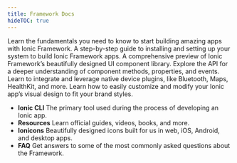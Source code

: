 ```yaml
---
title: Framework Docs
hideTOC: true
---
```


<div class="cards">
  <card-link headline="Introduction"
             hasIcon="true"
             url="/docs/intro">
    Learn the fundamentals you need to know to start building amazing apps with
    Ionic Framework.
  </card-link>
  <card-link headline="Installation"
             hasIcon="true"
             url="/docs/getting-started/installation">
    A step-by-step guide to installing and setting up your system to build Ionic
    Framework apps.
  </card-link>
  <card-link headline="UI Components"
             hasIcon="true"
             url="/docs/components">
    A comprehensive preview of Ionic Framework’s beautifully designed UI component library.
  </card-link>
  <card-link headline="API Reference"
             hasIcon="true"
             url="/docs/api/intro">
    Explore the API for a deeper understanding of component methods, properties, and events.
  </card-link>
  <card-link headline="Native APIs"
             hasIcon="true"
             url="/docs/native">
    Learn to integrate and leverage native device plugins, like Bluetooth, Maps,
    HealthKit, and more.
  </card-link>
  <card-link headline="Theming"
             hasIcon="true"
             url="/docs/theming/basics">
    Learn how to easily customize and modify your Ionic app’s visual design to
    fit your brand styles.
  </card-link>
</div>

<ul class="others">
  <li class="cli">
    <stencil-route-link url="/docs/cli/ionic-angular/commands">
      <strong>Ionic CLI</strong>
      <span>
        The primary tool used during the process of developing an Ionic app.
      </span>
    </stencil-route-link>
  </li>
  <li class="resources">
    <stencil-route-link url="/docs/resources">
      <strong>Resources</strong>
      <span>Learn official guides, videos, books, and more.</span>
    </stencil-route-link>
  </li>
  <li class="_ionicons">
    <stencil-route-link url="/docs/ionicons">
      <strong>Ionicons</strong>
      <span>
        Beautifully designed icons built for us in web, iOS, Android, and
        desktop apps.
      </span>
    </stencil-route-link>
  </li>
  <li class="faq">
    <stencil-route-link url="/docs/faq">
      <strong>FAQ</strong>
      <span>
        Get answers to some of the most commonly asked questions about the
        Framework.
      </span>
    </stencil-route-link>
  </li>
</ul>